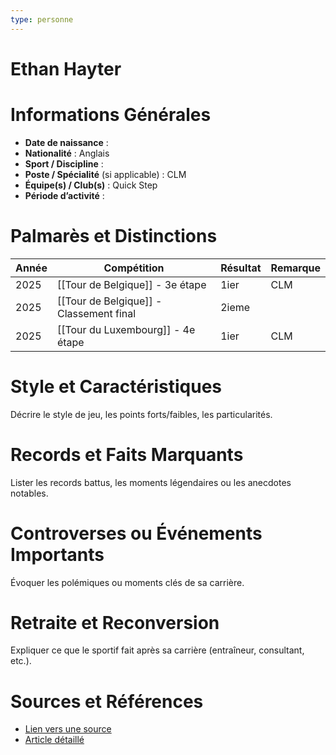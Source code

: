 ```yaml
---
type: personne
---
```


# Ethan Hayter

# Informations Générales
- **Date de naissance** :  
- **Nationalité** :  Anglais
- **Sport / Discipline** :  
- **Poste / Spécialité** (si applicable) :  CLM
- **Équipe(s) / Club(s)** :  Quick Step
- **Période d’activité** :  

# Palmarès et Distinctions
| Année | Compétition                             | Résultat | Remarque |
| ----- | --------------------------------------- | -------- | -------- |
| 2025  | [[Tour de Belgique]] - 3e étape         | 1ier     | CLM      |
| 2025  | [[Tour de Belgique]] - Classement final | 2ieme    |          |
| 2025  | [[Tour du Luxembourg]] - 4e étape       | 1ier     | CLM      |

# Style et Caractéristiques
Décrire le style de jeu, les points forts/faibles, les particularités.

# Records et Faits Marquants
Lister les records battus, les moments légendaires ou les anecdotes notables.

# Controverses ou Événements Importants
Évoquer les polémiques ou moments clés de sa carrière.

# Retraite et Reconversion
Expliquer ce que le sportif fait après sa carrière (entraîneur, consultant, etc.).

# Sources et Références
- [Lien vers une source](#)
- [Article détaillé](#)
